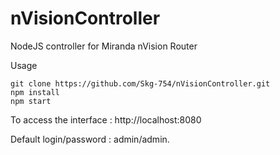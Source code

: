 # nVisionController
NodeJS controller for Miranda nVision Router

Usage

```
git clone https://github.com/Skg-754/nVisionController.git
npm install
npm start
```

To access the interface : http://localhost:8080

Default login/password : admin/admin.

